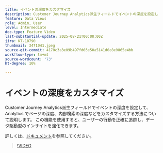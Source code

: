 ```yaml
---
title: イベントの深度をカスタマイズ
description: Customer Journey Analytics派生フィールドでイベントの深度を設定して、Analytics でページの深度、内部検索の深度などをカスタマイズする方法について説明します。
feature: Data Views
role: Admin, User
level: Intermediate
doc-type: Feature Video
last-substantial-update: 2025-08-21T00:00:00Z
jira: KT-18790
thumbnail: 3471041.jpeg
source-git-commit: 4170c3a3e09b497fd03e50a5141d0e8e0865e4bb
workflow-type: tm+mt
source-wordcount: '73'
ht-degree: 10%

---
```


# イベントの深度をカスタマイズ

Customer Journey Analytics派生フィールドでイベントの深度を設定して、Analytics でページの深度、内部検索の深度などをカスタマイズする方法について説明します。 この機能を使用すると、ユーザーの行動を正確に追跡し、データ駆動型のインサイトを強化できます。

詳しくは、[ドキュメント](https://experienceleague.adobe.com/ja/docs/analytics-platform/using/cja-dataviews/derived-fields)を参照してください。

>[!VIDEO](https://video.tv.adobe.com/v/3471044/?learn=on&captions=jpn)
